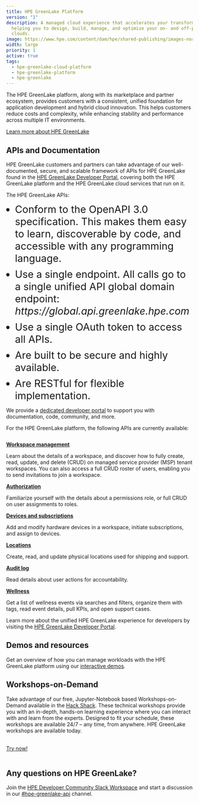 ```yaml
---
title: HPE GreenLake Platform
version: "1"
description: A managed cloud experience that accelerates your transformation by
  helping you to design, build, manage, and optimize your on- and off-premises
  clouds.
image: https://www.hpe.com/content/dam/hpe/shared-publishing/images-norend/generic-named/c-e/Data-slice-CO-02-16-9.jpg.hpetransform/bounded-resize:width=1200/image.webp
width: large
priority: 1
active: true
tags:
  - hpe-greenlake-cloud-platform
  - hpe-greenlake-platform
  - hpe-greenlake
---
```

<style>
ul li{
 font-size:27px;
 margin-top: 10px;
}
ul li:first-child {
    margin-top:0;
}
</style>

The HPE GreenLake platform, along with its marketplace and partner ecosystem, provides customers with a consistent, unified foundation for application development and hybrid cloud innovation. This helps customers reduce costs and complexity, while enhancing stability and performance across multiple IT environments.

[Learn more about HPE GreenLake](https://www.hpe.com/us/en/greenlake.html)

## APIs and Documentation

HPE GreenLake customers and partners can take advantage of our well-documented, secure, and scalable framework of APIs for HPE GreenLake found in the [HPE GreenLake Developer Portal](https://developer.greenlake.hpe.com), covering both the HPE GreenLake platform and the HPE GreenLake cloud services that run on it.

The HPE GreenLake APIs:

* Conform to the OpenAPI 3.0 specification. This makes them easy to learn, discoverable by code, and accessible with any programming language.
* Use a single endpoint. All calls go to a single unified API global domain endpoint: *ht<span>tps://</span>global.api.greenlake.hpe.com*
* Use a single OAuth token to access all APIs.
* Are built to be secure and highly available.
* Are RESTful for flexible implementation.

We provide a [dedicated developer portal](https://developer.greenlake.hpe.com) to support you with documentation, code, community, and more.

For the HPE GreenLake platform, the following APIs are currently available:

<p style="font-size: 27px">

<u>**[Workspace management](https://developer.greenlake.hpe.com/docs/greenlake/services/iam/)**</u>

Learn about the details of a workspace, and discover how to fully create, read, update, and delete (CRUD) on managed service provider (MSP) tenant workspaces. You can also access a full CRUD roster of users, enabling you to send invitations to join a workspace.

<u>**Authorization**</u>

Familiarize yourself with the details about a permissions role, or full CRUD on user assignments to roles.

<u>**[Devices](https://developer.greenlake.hpe.com/docs/greenlake/services/device-management/public) and [subscriptions](https://developer.greenlake.hpe.com/docs/greenlake/services/subscription-management/public)**</u>

Add and modify hardware devices in a workspace, initiate subscriptions, and assign to devices.

<u>**[Locations](https://developer.greenlake.hpe.com/docs/greenlake/services/location-management/public)**</u>

Create, read, and update physical locations used for shipping and support.

<u>**[Audit log](https://developer.greenlake.hpe.com/docs/greenlake/services/audit-logs/public/)**</u>

Read details about user actions for accountability.

<u>**[Wellness](https://developer.greenlake.hpe.com/docs/greenlake/services/wellness/public/)**</u>

Get a list of wellness events via searches and filters, organize them with tags, read event details, pull KPIs, and open support cases.

</p>

Learn more about the unified HPE GreenLake experience for developers by visiting the [HPE GreenLake Developer Portal](https://developer.greenlake.hpe.com).

## Demos and resources

Get an overview of how you can manage workloads with the HPE GreenLake platform using our [interactive demos](https://hpe.com/greenlake/demos).

## Workshops-on-Demand

Take advantage of our free, Jupyter-Notebook based Workshops-on-Demand available in the [Hack Shack](https://developer.hpe.com/hackshack/). These technical workshops provide you with an in-depth, hands-on learning experience where you can interact with and learn from the experts. Designed to fit your schedule, these workshops are available 24/7 – any time, from anywhere. HPE GreenLake workshops are available today.

<br/>

<link rel="stylesheet" href="https://www.w3schools.com/w3css/4/w3.css">
<div class="w3-container w3-center w3-margin-bottom">
  <a href="/hackshack/workshops"><button type="button" class="button">Try now!</button></a>
</div>

<br/>

## Any questions on HPE GreenLake?

Join the [HPE Developer Community Slack Workspace](https://slack.hpedev.io/) and start a discussion in our [\#hpe-greenlake-api](https://hpedev.slack.com/archives/C02EG5XFK8Q) channel.
